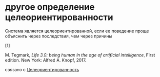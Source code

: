 # другое определение целеориентированности
Система является целеориентированной, если ее поведение проще объяснить через последствия, чем через причины

\[1\]

M. Tegmark, _Life 3.0: being human in the age of artificial intelligence_, First edition. New York: Alfred A. Knopf, 2017.

связано с [Целеориентированность](%D0%A6%D0%B5%D0%BB%D0%B5%D0%BE%D1%80%D0%B8%D0%B5%D0%BD%D1%82%D0%B8%D1%80%D0%BE%D0%B2%D0%B0%D0%BD%D0%BD%D0%BE%D1%81%D1%82%D1%8C)